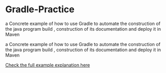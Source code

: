 # Gradle-Practice
a Concrete example of how to use Gradle to automate the construction of the java  program build , construction of its documentation  and deploy it in Maven 

a Concrete example of how to use Gradle to automate the construction of the java program build , construction of its documentation and deploy it in Maven

 [Check the full example explanation here](https://github.com/metidjisidahmed/Gradle-Practice/blob/main/the%20Use%20Case.pdf)
